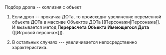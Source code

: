 Подбор дропа -- коллизия с объект 



1. Если дроп -- прокачка ДОТа, то происходит увеличение переменной объекта ДОТа в массиве Объектов ДОТа [[Персонажи|Персонажа]]. И вызывается метод **Перерасчета Объекта Имеющегося Дота** ([[Игровой персонаж]]).
    
2. В остальных случаях --- увеличивается непосредственно характеристика.
